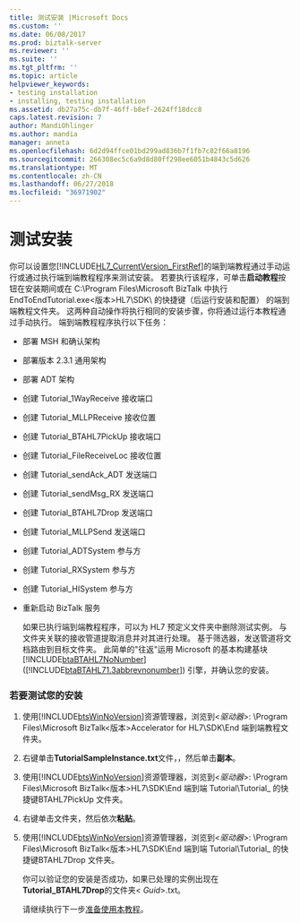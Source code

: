 ```yaml
---
title: 测试安装 |Microsoft Docs
ms.custom: ''
ms.date: 06/08/2017
ms.prod: biztalk-server
ms.reviewer: ''
ms.suite: ''
ms.tgt_pltfrm: ''
ms.topic: article
helpviewer_keywords:
- testing installation
- installing, testing installation
ms.assetid: db27a75c-db7f-46ff-b8ef-2624ff18dcc8
caps.latest.revision: 7
author: MandiOhlinger
ms.author: mandia
manager: anneta
ms.openlocfilehash: 6d2d94ffce01bd299ad836b7f1fb7c82f66a8196
ms.sourcegitcommit: 266308ec5c6a9d8d80ff298ee6051b4843c5d626
ms.translationtype: MT
ms.contentlocale: zh-CN
ms.lasthandoff: 06/27/2018
ms.locfileid: "36971902"
---
```

# <a name="testing-your-installation"></a>测试安装
你可以设置您[!INCLUDE[HL7_CurrentVersion_FirstRef](../../includes/hl7-currentversion-firstref-md.md)]的端到端教程通过手动运行或通过执行端到端教程程序来测试安装。 若要执行该程序，可单击**启动教程**按钮在安装期间或在 C:\Program Files\Microsoft BizTalk 中执行 EndToEndTutorial.exe\<版本\>HL7\SDK\ 的快捷键（后运行安装和配置） 的端到端教程文件夹。 这两种自动操作将执行相同的安装步骤，你将通过运行本教程通过手动执行。 端到端教程程序执行以下任务：  
  
- 部署 MSH 和确认架构  
  
- 部署版本 2.3.1 通用架构  
  
- 部署 ADT 架构  
  
- 创建 Tutorial_1WayReceive 接收端口  
  
- 创建 Tutorial_MLLPReceive 接收位置  
  
- 创建 Tutorial_BTAHL7PickUp 接收端口  
  
- 创建 Tutorial_FileReceiveLoc 接收位置  
  
- 创建 Tutorial_sendAck_ADT 发送端口  
  
- 创建 Tutorial_sendMsg_RX 发送端口  
  
- 创建 Tutorial_BTAHL7Drop 发送端口  
  
- 创建 Tutorial_MLLPSend 发送端口  
  
- 创建 Tutorial_ADTSystem 参与方  
  
- 创建 Tutorial_RXSystem 参与方  
  
- 创建 Tutorial_HISystem 参与方  
  
- 重新启动 BizTalk 服务  
  
  如果已执行端到端教程程序，可以为 HL7 预定义文件夹中删除测试实例。 与文件夹关联的接收管道提取消息并对其进行处理。 基于筛选器，发送管道将文档路由到目标文件夹。 此简单的"往返"运用 Microsoft 的基本构建基块[!INCLUDE[btaBTAHL7NoNumber](../../includes/btabtahl7nonumber-md.md)]([!INCLUDE[btaBTAHL71.3abbrevnonumber](../../includes/btabtahl71-3abbrevnonumber-md.md)]) 引擎，并确认您的安装。  
  
### <a name="to-test-your-installation"></a>若要测试您的安装  
  
1. 使用[!INCLUDE[btsWinNoVersion](../../includes/btswinnoversion-md.md)]资源管理器，浏览到\<*驱动器*\>: \Program Files\Microsoft BizTalk\<版本\>Accelerator for HL7\SDK\End 端到端教程文件夹。  
  
2. 右键单击**TutorialSampleInstance.txt**文件，，然后单击**副本**。  
  
3. 使用[!INCLUDE[btsWinNoVersion](../../includes/btswinnoversion-md.md)]资源管理器，浏览到\<*驱动器*\>: \Program Files\Microsoft BizTalk\<版本\>HL7\SDK\End 端到端 Tutorial\Tutorial_ 的快捷键BTAHL7PickUp 文件夹。  
  
4. 右键单击文件夹，然后依次**粘贴**。  
  
5. 使用[!INCLUDE[btsWinNoVersion](../../includes/btswinnoversion-md.md)]资源管理器，浏览到\<*驱动器*\>: \Program Files\Microsoft BizTalk\<版本\>HL7\SDK\End 端到端 Tutorial\Tutorial_ 的快捷键BTAHL7Drop 文件夹。  
  
    你可以验证您的安装是否成功，如果已处理的实例出现在**Tutorial_BTAHL7Drop**的文件夹\< *Guid*\>.txt。  
  
   请继续执行下一步[准备使用本教程](../../adapters-and-accelerators/accelerator-hl7/preparing-to-use-the-tutorial2.md)。